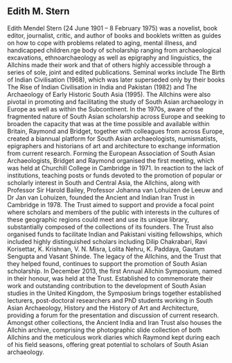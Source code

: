 ## Edith M. Stern

Edith Mendel Stern (24 June 1901 – 8 February 1975) was a novelist, book editor, journalist, critic, and author of books and booklets written as guides on how to cope with problems related to aging, mental illness, and handicapped children.rge body of scholarship ranging from archaeological excavations, ethnoarchaeology as well as epigraphy and linguistics, the Allchins made their work and that of others highly accessible through a series of sole, joint and edited publications. Seminal works include The Birth of Indian Civilisation (1968), which was later superseded only by their books The Rise of Indian Civilisation in India and Pakistan (1982) and The Archaeology of Early Historic South Asia (1995).
The Allchins were also pivotal in promoting and facilitating the study of South Asian archaeology in Europe as well as within the Subcontinent. In the 1970s, aware of the fragmented nature of South Asian scholarship across Europe and seeking to broaden the capacity that was at the time possible and available within Britain, Raymond and Bridget, together with colleagues from across Europe, created a biannual platform for South Asian archaeologists, numismatists, epigraphers and historians of art and architecture to exchange information from current research. Forming the European Association of South Asian Archaeologists, Bridget and Raymond organised the first meeting, which was held at Churchill College in Cambridge in 1971.
In reaction to the lack of institutions, teaching posts or funds devoted to the promotion of popular or scholarly interest in South and Central Asia, the Allchins, along with Professor Sir Harold Bailey, Professor Johanna van Lohuizen de Leeuw and Dr Jan van Lohuizen, founded the Ancient and Indian Iran Trust in Cambridge in 1978. The Trust aimed to support and provide a focal point where scholars and members of the public with interests in the cultures of these geographic regions could meet and use its unique library, substantially composed of the collections of its founders. The Trust also organised funds to facilitate Indian and Pakistani visiting fellowships, which included highly distinguished scholars including Dilip Chakrabari, Ravi Korisettar, K. Krishnan, V. N. Misra, Lolita Nehru, K. Paddaya, Gautam Sengupta and Vasant Shinde.
The legacy of the Allchins, and the Trust that they helped found, continues to support the promotion of South Asian scholarship. In December 2013, the first Annual Allchin Symposium, named in their honour, was held at the Trust. Established to commemorate their work and outstanding contribution to the development of South Asian studies in the United Kingdom, the Symposium brings together established lecturers, post-doctoral researchers and PhD students working in South Asian Archaeology, History and the History of Art and Architecture, providing a forum for the presentation and discussion of current research. Amongst other collections, the Ancient India and Iran Trust also houses the Allchin archive, comprising the photographic slide collection of both Allchins and the meticulous work diaries which Raymond kept during each of his field seasons, offering great potential to scholars of South Asian archaeology.
